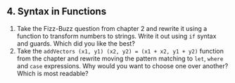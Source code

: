 ## 4. Syntax in Functions

1. Take the Fizz-Buzz question from chapter 2 and rewrite it using a function to transform numbers to strings.  Write it out using `if` syntax and guards.  Which did you like the best?
2. Take the `addVectors (x1, y1) (x2, y2) = (x1 + x2, y1 + y2)` function from the chapter and rewrite moving the pattern matching to `let`, `where` and `case` expressions.  Why would you want to choose one over another?  Which is most readable?
